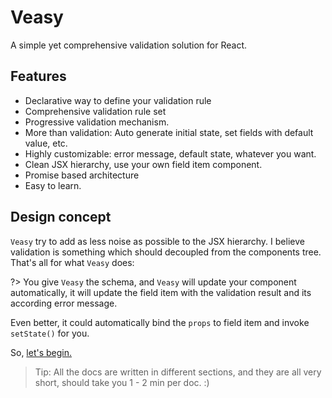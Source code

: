 # Veasy

A simple yet comprehensive validation solution for React.

## Features

- Declarative way to define your validation rule
- Comprehensive validation rule set
- Progressive validation mechanism.
- More than validation: Auto generate initial state, set fields with default value, etc.
- Highly customizable: error message, default state, whatever you want.
- Clean JSX hierarchy, use your own field item component.
- Promise based architecture
- Easy to learn.

## Design concept

`Veasy` try to add as less noise as possible to the JSX hierarchy. I believe validation is something which should decoupled from the components tree. That's all for what `Veasy` does:

?> You give `Veasy` the schema, and `Veasy` will update your component automatically, it will update the field item with the validation result and its according error message.

Even better, it could automatically bind the `props` to field item and invoke `setState()` for you.

So, [let's begin.](/howto)

> Tip: All the docs are written in different sections, and they are all very short, should take you 1 - 2 min per doc. :)